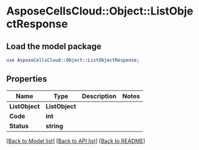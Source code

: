 # AsposeCellsCloud::Object::ListObjectResponse 

## Load the model package
```perl
use AsposeCellsCloud::Object::ListObjectResponse;
```

## Properties
Name | Type | Description | Notes
------------ | ------------- | ------------- | -------------
**ListObject** | **ListObject** |  |
**Code** | **int** |  |
**Status** | **string** |  |  

[[Back to Model list]](../README.md#documentation-for-models) [[Back to API list]](../README.md#documentation-for-api-endpoints) [[Back to README]](../README.md)

